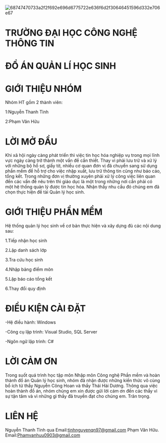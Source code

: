 
   ![68747470733a2f2f692e696d6775722e636f6d2f30646451596d332e706e67](https://user-images.githubusercontent.com/32485795/39767840-e08a1d9c-5311-11e8-9238-8762067cea87.png)

   # TRƯỜNG ĐẠI HỌC CÔNG NGHỆ THÔNG TIN

# ĐỒ ÁN QUẢN LÍ HỌC SINH

# GIỚI THIỆU NHÓM
Nhóm HT gồm 2 thành viên:

 1:Nguyễn Thanh Tỉnh
 
 2:Phạm Văn Hữu

# LỜI MỞ ĐẦU
Khi xã hội ngày càng phát triển thì việc tin học hóa nghiệp vụ trong mọi lĩnh vực ngày càng trở thành một vấn đề cần thiết. Thay vì phải lưu trữ và xử lý với những bộ hồ sơ, giấy tờ, nhiều cơ quan đơn vị đã chuyển sang sử dụng phần mềm để hỗ trợ cho việc nhập xuất, lưu trữ thông tin cũng như báo cáo, tổng kết. Trong những đơn vị thường xuyên phải xử lý công việc liên quan đến các vấn đề nêu trên thì giáo dục là một trong những nơi cần phải có một hệ thống quản lý được tin học hóa. Nhận thấy nhu cầu đó chúng em đã chọn thực hiện đề tài Quản lý học sinh.
# GIỚI THIỆU PHẦN MỀM
Hệ thống quản lý học sinh về cơ bản thực hiện và xây dựng đủ các nội dung sau:

 1.Tiếp nhận học sinh
 
 2.Lập danh sách lớp
 
 3.Tra cứu học sinh
 
 4.Nhập bảng điểm môn
 
 5.Lập báo cáo tổng kết
 
 6.Thay đổi quy định
 
# ĐIỀU KIỆN CÀI ĐẶT
 -Hệ điều hành: Windows
 
 -Công cụ lập trình: Visual Studio, SQL Server
 
 -Ngôn ngữ lập trình: C#
 
# LỜI CẢM ƠN
Trong suốt quá trình học tập môn Nhập môn Công nghệ Phần mềm và hoàn thành đồ án Quản lý học sinh, nhóm đã nhận được những kiến thức vô cùng bổ ích từ thầy Nguyễn Công Hoan và thầy Thái Hài Dương. Thông qua việc hoàn thành đồ án, nhóm chúng em xin được gửi lời cám ơn đến các thầy vì sự tận tâm và vì những gì thầy đã truyền đạt cho chúng em.
Trân trọng.
# LIÊN HỆ 
Nguyễn Thanh Tỉnh qua Email:tinhnguyenqn97@gmail.com
Phạm Văn Hữu. Email:Phamvanhuu0903@gmail.com

